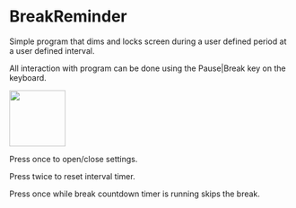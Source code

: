 # BreakReminder
Simple program that dims and locks screen during a user defined period at a user defined interval.

All interaction with program can be done using the Pause|Break key on the keyboard.

<img src=https://cloud.githubusercontent.com/assets/14130167/9700076/6ec7f394-53f7-11e5-85f1-adec0c5ea919.png width=100 height=100 />

Press once to open/close settings.

Press twice to reset interval timer.

Press once while break countdown timer is running skips the break.
